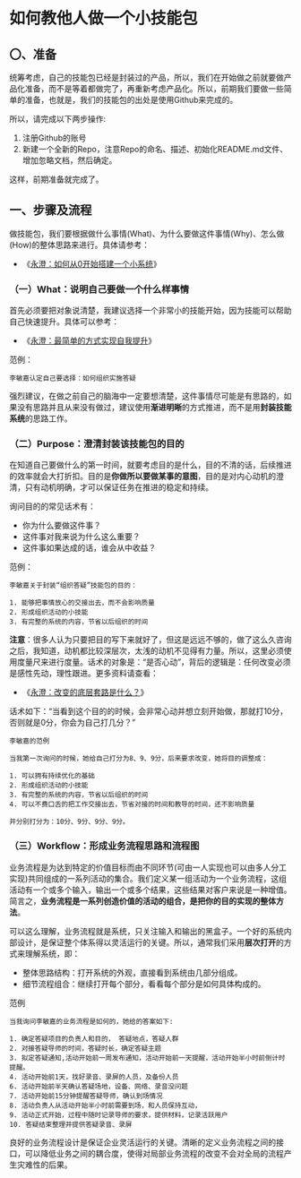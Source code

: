 # 如何教他人做一个小技能包

## 〇、准备

统筹考虑，自己的技能包已经是封装过的产品，所以，我们在开始做之前就要做产品化准备，而不是等着都做完了，再重新考虑产品化。所以，前期我们要做一些简单的准备，也就是，我们的技能包的出处是使用Github来完成的。

所以，请完成以下两步操作:

1. 注册Github的账号
2. 新建一个全新的Repo，注意Repo的命名、描述、初始化README.md文件、增加忽略文档，然后确定。

这样，前期准备就完成了。

## 一、步骤及流程

做技能包，我们要根据做什么事情(What)、为什么要做这件事情(Why)、怎么做(How)的整体思路来进行。具体请参考：

- 《[永澄：如何从0开始搭建一个小系统](http://mp.weixin.qq.com/s?__biz=MzIzOTY0OTA3OA==&mid=2247484115&idx=1&sn=af2349db5e32490cefca20a031401216&chksm=e927aa8ade50239c5b5401ca31e0bb3ba8e4d274cf14852451e41410af491312e768fff07b20#rd)》

### （一）What：说明自己要做一个什么样事情

首先必须要把对象说清楚，我建议选择一个非常小的技能开始，因为技能可以帮助自己快速提升。具体可以参考：

- 《[永澄：最简单的方式实现自我提升](http://mp.weixin.qq.com/s?__biz=MzIzOTY0OTA3OA==&mid=2247484039&idx=1&sn=a403f23a15867a4b8ce5aa34052000fd&chksm=e927aadede5023c8613e823ca39c0ea289a9465ea921d1c73dd310e34dc7c7d3c27b3e8ffc5c#rd)》

范例：

```
李敏嘉认定自己要选择：如何组织实施答疑
```

强烈建议，在做之前自己的脑海中一定要想清楚，这件事情尽可能是有思路的，如果没有思路并且从来没有做过，建议使用**渐进明晰**的方式推进，而不是用**封装技能系统**的思路工作。

### （二）Purpose：澄清封装该技能包的目的

在知道自己要做什么的第一时间，就要考虑目的是什么，目的不清的话，后续推进的效率就会大打折扣。目的是**你做所以要做某事的意图**，目的是对内心动机的澄清，只有动机明确，才可以保证任务在推进的稳定和持续。

询问目的的常见话术有：

- 你为什么要做这件事？
- 这件事对我来说为什么这么重要？
- 这件事如果达成的话，谁会从中收益？

范例：

```
李敏嘉关于封装“组织答疑”技能包的目的：
    
1. 能够把事情放心的交接出去，而不会影响质量
2. 形成组织活动的小技能
3. 有完整的系统的内容，节省以后组织的时间
```

**注意**：很多人认为只要把目的写下来就好了，但这是远远不够的，做了这么久咨询之后，我知道，动机都比较深层次，太浅的动机不见得有力量。所以，这里必须使用度量尺来进行度量。话术的对象是：“是否心动”，背后的逻辑是：任何改变必须是感性先动，理性跟进。更多资料请查看：

- 《[永澄：改变的底层套路是什么？](http://mp.weixin.qq.com/s?__biz=MzIzOTY0OTA3OA==&mid=2247484071&idx=1&sn=559bfe37777c60245db96f94d5e6ef60&chksm=e927aafede5023e83c73c1749fccbf2f85370a5fedcaaeb47cd0195ed4f97e8b61f2b37a7c27#rd)》

话术如下：“当看到这个目的的时候，会非常心动并想立刻开始做，那就打10分，否则就是0分，你会为自己打几分？”

```
李敏嘉的范例

当我第一次询问的时候，她给自己打分为8、9、9分，后来要求改变，她将目的调整成：

1. 可以拥有持续优化的基础
2. 形成组织活动的小技能
3. 有完整的系统的内容，节省以后组织的时间
4. 可以不费口舌的把工作交接出去，节省对接的时间和教导的时间，还不影响质量

并分别打分为：10分、9分、9分、9分。
```

###  （三）Workflow：形成业务流程思路和流程图

业务流程是为达到特定的价值目标而由不同环节(可由一人实现也可以由多人分工实现)共同组成的一系列活动的集合。我们定义某一组活动为一个业务流程，这组活动有一个或多个输入，输出一个或多个结果，这些结果对客户来说是一种增值。简言之，**业务流程是一系列创造价值的活动的组合，是把你的目的实现的整体方法**。

可以这么理解，业务流程就是系统，只关注输入和输出的黑盒子。一个好的系统内部设计，是保证整个体系得以灵活运行的关键。所以，通常我们采用**层次打开**的方式来理解系统，即：

- 整体思路结构：打开系统的外观，直接看到系统由几部分组成。
- 细节流程组合：继续打开每个部分，看看每个部分是如何具体构成的。

范例
```
当我询问李敏嘉的业务流程是如何的，她给的答案如下:
    
1. 确定答疑项目的负责人和目的， 答疑地点，答疑人群
2. 对接答疑导师的时间，答疑时长，确定答疑主题
3. 拟定答疑通知,活动开始前一周发布通知，活动开始前一天提醒，活动开始半小时前倒计时提醒。
4. 活动开始前1天，找好录音、录屏的人员，及备份人员
6. 活动开始前半天确认答疑场地，设备、网络、录音没问题
7. 活动开始前15分钟提醒答疑导师，确认到场情况
8. 活动负责人从活动开始半小时前需要到场，和人员保持互动，
9. 活动正式开始，过程中随时记录导师的要求，提供材料，记录活跃用户
10. 答疑结束整理并提供答疑录音、录屏
```

良好的业务流程设计是保证企业灵活运行的关键。清晰的定义业务流程之间的接口，可以降低业务之间的耦合度，使得对局部业务流程的改变不会对全局的流程产生灾难性的后果。

















